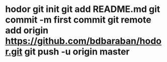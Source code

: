 # hodor git init git add README.md git commit -m first commit git remote add origin https://github.com/bdbaraban/hodor.git git push -u origin master
